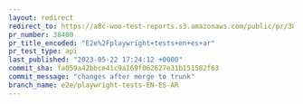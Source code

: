 ```yaml
---
layout: redirect
redirect_to: https://a8c-woo-test-reports.s3.amazonaws.com/public/pr/38400/api/index.html
pr_number: 38400
pr_title_encoded: "E2e%2Fplaywright+tests+en+es+ar"
pr_test_type: api
last_published: "2023-05-22 17:24:12 +0000"
commit_sha: fa059a42bbce41c9a169f062627e31b151582f63
commit_message: "changes after merge to trunk"
branch_name: e2e/playwright-tests-EN-ES-AR
---
```

